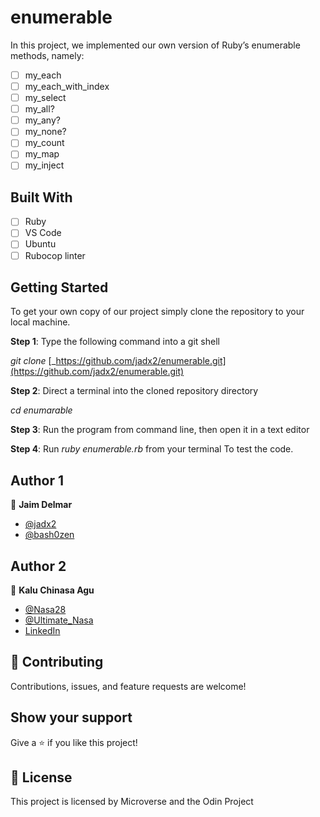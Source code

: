 # enumerable
In this project, we implemented our own version of Ruby’s enumerable methods, namely: 
- [ ] my_each
- [ ] my_each_with_index
- [ ] my_select
- [ ] my_all?
- [ ] my_any?
- [ ] my_none?
- [ ] my_count
- [ ] my_map
- [ ] my_inject

## Built With

- [ ] Ruby
- [ ] VS Code
- [ ] Ubuntu
- [ ] Rubocop linter

## Getting Started

To get your own copy of our project simply clone the repository to your local machine.

**Step 1**: Type the following command into a git shell

_git clone_ [_https://github.com/jadx2/enumerable.git](https://github.com/jadx2/enumerable.git)

**Step 2**: Direct a terminal into the cloned repository directory

_cd enumarable_

**Step 3**: Run the program from command line, then open it in a text editor

**Step 4**:  Run _ruby enumerable.rb_ from your terminal To test the code.
## Author 1

👤 **Jaim Delmar**

- [@jadx2](https://github.com/jadx2)
- [@bash0zen](https://twitter.com/bash0zen)

## Author 2

👤 **Kalu Chinasa Agu**

- [@Nasa28](https://github.com/Nasa28)
- [@Ultimate_Nasa](https://twitter.com/Ultimate_Nasa)
- [LinkedIn](https://www.linkedin.com/in/kalu-chinasa-agu-a15080103/)

## 🤝 Contributing

Contributions, issues, and feature requests are welcome!

## Show your support

Give a ⭐️ if you like this project!

## 📝 License

This project is licensed by Microverse and the Odin Project

